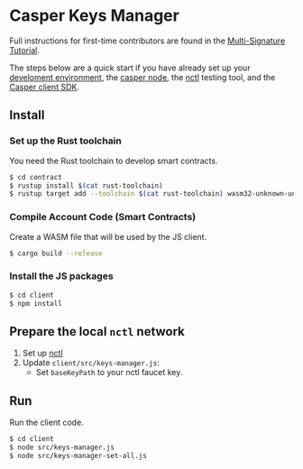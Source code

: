 # Casper Keys Manager

Full instructions for first-time contributors are found in the [Multi-Signature Tutorial](https://docs.casperlabs.io/en/latest/dapp-dev-guide/multi-sig/index.html).

The steps below are a quick start if you have already set up your [develoment environment](https://docs.casperlabs.io/en/latest/dapp-dev-guide/setup-of-rust-contract-sdk.html), the [casper node](https://github.com/CasperLabs/casper-node), the [nctl](https://github.com/CasperLabs/casper-node/tree/master/utils/nctl) testing tool, and the [Casper client SDK](https://github.com/casper-ecosystem/casper-client-sdk-docs). 

## Install

### Set up the Rust toolchain
You need the Rust toolchain to develop smart contracts.
```bash
$ cd contract
$ rustup install $(cat rust-toolchain)
$ rustup target add --toolchain $(cat rust-toolchain) wasm32-unknown-unknown
```

### Compile Account Code (Smart Contracts)
Create a WASM file that will be used by the JS client.
```bash
$ cargo build --release
```

### Install the JS packages
```bash
$ cd client
$ npm install
```

## Prepare the local `nctl` network
1. Set up [nctl](https://github.com/CasperLabs/casper-node/tree/master/utils/nctl)
2. Update `client/src/keys-manager.js`:
    - Set `baseKeyPath` to your nctl faucet key.

## Run
Run the client code.
```bash
$ cd client
$ node src/keys-manager.js
$ node src/keys-manager-set-all.js
```
